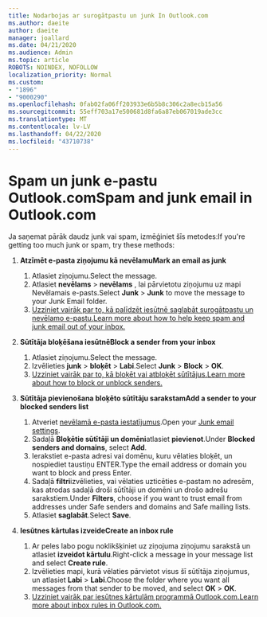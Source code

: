 ```yaml
---
title: Nodarbojas ar surogātpastu un junk In Outlook.com
ms.author: daeite
author: daeite
manager: joallard
ms.date: 04/21/2020
ms.audience: Admin
ms.topic: article
ROBOTS: NOINDEX, NOFOLLOW
localization_priority: Normal
ms.custom:
- "1896"
- "9000290"
ms.openlocfilehash: 0fab02fa06ff203933e6b5b8c306c2a8ecb15a56
ms.sourcegitcommit: 55eff703a17e500681d8fa6a87eb067019ade3cc
ms.translationtype: MT
ms.contentlocale: lv-LV
ms.lasthandoff: 04/22/2020
ms.locfileid: "43710738"
---
```

# <a name="spam-and-junk-email-in-outlookcom"></a><span data-ttu-id="5cb08-102">Spam un junk e-pastu Outlook.com</span><span class="sxs-lookup"><span data-stu-id="5cb08-102">Spam and junk email in Outlook.com</span></span>

<span data-ttu-id="5cb08-103">Ja saņemat pārāk daudz junk vai spam, izmēģiniet šīs metodes:</span><span class="sxs-lookup"><span data-stu-id="5cb08-103">If you're getting too much junk or spam, try these methods:</span></span>

1. <span data-ttu-id="5cb08-104">**Atzīmēt e-pasta ziņojumu kā nevēlamu**</span><span class="sxs-lookup"><span data-stu-id="5cb08-104">**Mark an email as junk**</span></span>
    1. <span data-ttu-id="5cb08-105">Atlasiet ziņojumu.</span><span class="sxs-lookup"><span data-stu-id="5cb08-105">Select the message.</span></span>
    1. <span data-ttu-id="5cb08-106">Atlasiet **nevēlams** > **nevēlams** , lai pārvietotu ziņojumu uz mapi Nevēlamais e-pasts.</span><span class="sxs-lookup"><span data-stu-id="5cb08-106">Select **Junk** > **Junk** to move the message to your Junk Email folder.</span></span>
    1. [<span data-ttu-id="5cb08-107">Uzziniet vairāk par to, kā palīdzēt iesūtnē saglabāt surogātpastu un nevēlamo e-pastu.</span><span class="sxs-lookup"><span data-stu-id="5cb08-107">Learn more about how to help keep spam and junk email out of your inbox.</span></span>](https://support.office.com/article/a3ece97b-82f8-4a5e-9ac3-e92fa6427ae4?wt.mc_id=Office_Outlook_com_Alchemy)

1. <span data-ttu-id="5cb08-108">**Sūtītāja bloķēšana iesūtnē**</span><span class="sxs-lookup"><span data-stu-id="5cb08-108">**Block a sender from your inbox**</span></span>
    1. <span data-ttu-id="5cb08-109">Atlasiet ziņojumu.</span><span class="sxs-lookup"><span data-stu-id="5cb08-109">Select the message.</span></span>
    1. <span data-ttu-id="5cb08-110">Izvēlieties **junk** > **bloķēt** > **Labi**.</span><span class="sxs-lookup"><span data-stu-id="5cb08-110">Select **Junk** > **Block** > **OK**.</span></span>
    1. [<span data-ttu-id="5cb08-111">Uzziniet vairāk par to, kā bloķēt vai atbloķēt sūtītājus.</span><span class="sxs-lookup"><span data-stu-id="5cb08-111">Learn more about how to block or unblock senders.</span></span>](https://support.office.com/article/afba1c94-77bb-4f50-8b85-057cf52f4d5e?wt.mc_id=Office_Outlook_com_Alchemy)

1. <span data-ttu-id="5cb08-112">**Sūtītāja pievienošana bloķēto sūtītāju sarakstam**</span><span class="sxs-lookup"><span data-stu-id="5cb08-112">**Add a sender to your blocked senders list**</span></span>
    1. <span data-ttu-id="5cb08-113">Atveriet [nevēlamā e-pasta iestatījumus](https://outlook.live.com/mail/options/mail/junkEmail/blockedSendersAndDomainsV2).</span><span class="sxs-lookup"><span data-stu-id="5cb08-113">Open your [Junk email settings](https://outlook.live.com/mail/options/mail/junkEmail/blockedSendersAndDomainsV2).</span></span>
    1. <span data-ttu-id="5cb08-114">Sadaļā **Bloķētie sūtītāji un domēni**atlasiet **pievienot**.</span><span class="sxs-lookup"><span data-stu-id="5cb08-114">Under **Blocked senders and domains**, select **Add**.</span></span>
    1. <span data-ttu-id="5cb08-115">Ierakstiet e-pasta adresi vai domēnu, kuru vēlaties bloķēt, un nospiediet taustiņu ENTER.</span><span class="sxs-lookup"><span data-stu-id="5cb08-115">Type the email address or domain you want to block and press Enter.</span></span>
    1. <span data-ttu-id="5cb08-116">Sadaļā **filtri**izvēlieties, vai vēlaties uzticēties e-pastam no adresēm, kas atrodas sadaļā droši sūtītāji un domēni un drošo adrešu sarakstiem.</span><span class="sxs-lookup"><span data-stu-id="5cb08-116">Under **Filters**, choose if you want to trust email from addresses under Safe senders and domains and Safe mailing lists.</span></span>
    1. <span data-ttu-id="5cb08-117">Atlasiet **saglabāt**.</span><span class="sxs-lookup"><span data-stu-id="5cb08-117">Select **Save**.</span></span>

1. <span data-ttu-id="5cb08-118">**Iesūtnes kārtulas izveide**</span><span class="sxs-lookup"><span data-stu-id="5cb08-118">**Create an inbox rule**</span></span>
    1. <span data-ttu-id="5cb08-119">Ar peles labo pogu noklikšķiniet uz ziņojuma ziņojumu sarakstā un atlasiet **izveidot kārtulu**.</span><span class="sxs-lookup"><span data-stu-id="5cb08-119">Right-click a message in your message list and select **Create rule**.</span></span>
    1. <span data-ttu-id="5cb08-120">Izvēlieties mapi, kurā vēlaties pārvietot visus šī sūtītāja ziņojumus, un atlasiet **Labi** > **Labi**.</span><span class="sxs-lookup"><span data-stu-id="5cb08-120">Choose the folder where you want all messages from that sender to be moved, and select **OK** > **OK**.</span></span>
    1. [<span data-ttu-id="5cb08-121">Uzziniet vairāk par iesūtnes kārtulām programmā Outlook.com.</span><span class="sxs-lookup"><span data-stu-id="5cb08-121">Learn more about inbox rules in Outlook.com.</span></span>](https://support.office.com/article/4b094371-a5d7-49bd-8b1b-4e4896a7cc5d?wt.mc_id=Office_Outlook_com_Alchemy)